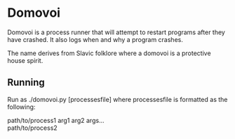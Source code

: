 # Domovoi

Domovoi is a process runner that will attempt to restart programs after they have crashed. It also logs when and why a program crashes.

The name derives from Slavic folklore where a domovoi is a protective house spirit.

## Running

Run as ./domovoi.py [processesfile]
where processesfile is formatted as the following:  

path/to/process1 arg1 arg2 args...  
path/to/process2
